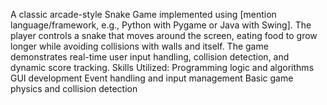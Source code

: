A classic arcade-style Snake Game implemented using [mention language/framework, e.g., Python
with Pygame or Java with Swing]. The player controls a snake that moves around the screen, eating
food to grow longer while avoiding collisions with walls and itself. The game demonstrates real-time
user input handling, collision detection, and dynamic score tracking.
Skills Utilized:
Programming logic and algorithms
GUI development
Event handling and input management
Basic game physics and collision detection
